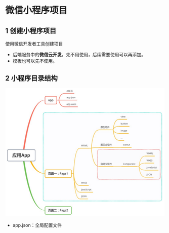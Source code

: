 # 微信小程序项目

## 1 创建小程序项目

使用微信开发者工具创建项目

- 后端服务中的**微信云开发**。先不用使用，后续需要使用可以再添加。
- 模板也可以先不使用。

## 2 小程序目录结构

![小程序目录结构](../image/mini.png)

- app.json：全局配置文件
